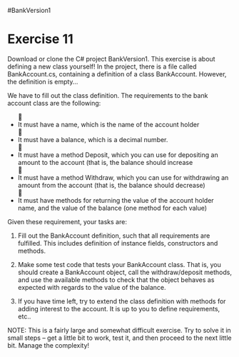 #BankVersion1
<H1>Exercise 11</H1> 

Download or clone the C# project BankVersion1.
This exercise is about defining a new class yourself! In the project, there is a file called BankAccount.cs, containing a definition of a class BankAccount. However, the definition is empty…

We have to fill out the class definition. The requirements to the bank account class are the following:
<ul>
 <li>It must have a name, which is the name of the account holder</li>
 <li>It must have a balance, which is a decimal number.</li>
 <li>It must have a method Deposit, which you can use for depositing an amount to the account (that is, the balance should increase </li>
 <li>It must have a method Withdraw, which you can use for withdrawing an amount from the account (that is, the balance should decrease)</li>
 <li>It must have methods for returning the value of the account holder name, and the value of the balance (one method for each value)</li>
</ul>

Given these requirement, your tasks are:

1. Fill out the BankAccount definition, such that all requirements are fulfilled. This includes definition of instance fields, constructors and methods.

2. Make some test code that tests your BankAccount class. That is, you should create a BankAccount object, call the withdraw/deposit methods, and use the available methods to check that the object behaves as expected with regards to the value of the balance.

3. If you have time left, try to extend the class definition with methods for adding interest to the account. It is up to you to define requirements, etc..

NOTE: This is a fairly large and somewhat difficult exercise. Try to solve it in small steps – get a little bit to work, test it, and then proceed to the next little bit. Manage the complexity!
